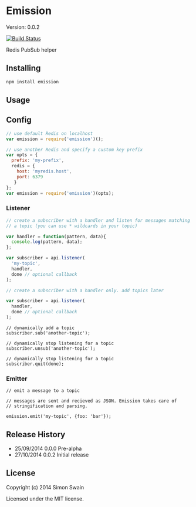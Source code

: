 # Emission

Version: 0.0.2

[![Build Status](https://travis-ci.org/simonswain/emission.png)](https://travis-ci.org/simonswain/emission)

Redis PubSub helper

## Installing

```bash
npm install emission
```

## Usage

## Config

```javascript
// use default Redis on localhost
var emission = require('emission')();
```

```javascript
// use another Redis and specify a custom key prefix
var opts = {
  prefix: 'my-prefix',
  redis = {
    host: 'myredis.host',
    port: 6379
   }
};
var emission = require('emission')(opts);
```

### Listener

```javascript
// create a subscriber with a handler and listen for messages matching
// a topic (you can use * wildcards in your topic)

var handler = function(pattern, data){
  console.log(pattern, data);
};

var subscriber = api.listener(
  'my-topic',
  handler,
  done // optional callback
);
```

```javascript
// create a subscriber with a handler only. add topics later

var subscriber = api.listener(
  handler,
  done // optional callback
);
```

```
// dynamically add a topic
subscriber.sub('another-topic');

// dynamically stop listening for a topic
subscriber.unsub('another-topic');

// dynamically stop listening for a topic
subscriber.quit(done);

```

### Emitter

```
// emit a message to a topic

// messages are sent and recieved as JSON. Emission takes care of
// stringification and parsing.

emission.emit('my-topic', {foo: 'bar'});
```

## Release History

* 25/09/2014 0.0.0 Pre-alpha
* 27/10/2014 0.0.2 Initial release

## License

Copyright (c) 2014 Simon Swain

Licensed under the MIT license.
